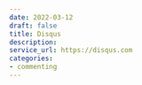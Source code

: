 ```yaml
---
date: 2022-03-12
draft: false
title: Disqus
description:
service_url: https://disqus.com
categories:
- commenting
---
```



